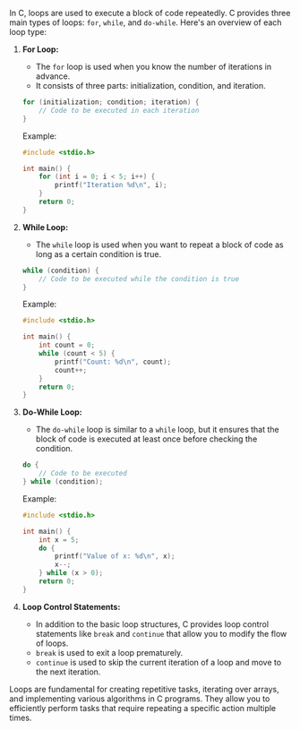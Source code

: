 In C, loops are used to execute a block of code repeatedly. C provides three main types of loops: `for`, `while`, and `do-while`. Here's an overview of each loop type:

1. **For Loop:**
   - The `for` loop is used when you know the number of iterations in advance.
   - It consists of three parts: initialization, condition, and iteration.
   
   ```c
   for (initialization; condition; iteration) {
       // Code to be executed in each iteration
   }
   ```
   
   Example:

   ```c
   #include <stdio.h>

   int main() {
       for (int i = 0; i < 5; i++) {
           printf("Iteration %d\n", i);
       }
       return 0;
   }
   ```

2. **While Loop:**
   - The `while` loop is used when you want to repeat a block of code as long as a certain condition is true.
   
   ```c
   while (condition) {
       // Code to be executed while the condition is true
   }
   ```

   Example:

   ```c
   #include <stdio.h>

   int main() {
       int count = 0;
       while (count < 5) {
           printf("Count: %d\n", count);
           count++;
       }
       return 0;
   }
   ```

3. **Do-While Loop:**
   - The `do-while` loop is similar to a `while` loop, but it ensures that the block of code is executed at least once before checking the condition.
   
   ```c
   do {
       // Code to be executed
   } while (condition);
   ```

   Example:

   ```c
   #include <stdio.h>

   int main() {
       int x = 5;
       do {
           printf("Value of x: %d\n", x);
           x--;
       } while (x > 0);
       return 0;
   }
   ```

4. **Loop Control Statements:**
   - In addition to the basic loop structures, C provides loop control statements like `break` and `continue` that allow you to modify the flow of loops.
   - `break` is used to exit a loop prematurely.
   - `continue` is used to skip the current iteration of a loop and move to the next iteration.

Loops are fundamental for creating repetitive tasks, iterating over arrays, and implementing various algorithms in C programs. They allow you to efficiently perform tasks that require repeating a specific action multiple times.
